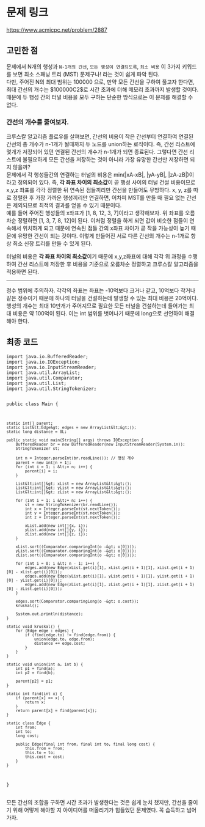 <h1>문제 링크</h1>
<p><a href="https://www.acmicpc.net/problem/2887">https://www.acmicpc.net/problem/2887</a></p>
<h2>고민한 점</h2>
<p>문제에서 N개의 행성과 <code>N-1개의 간선</code>, <code>모든 행성이 연결되도록</code>, <code>최소 비용</code> 이 3가지 키워드를 보면 최소 스패닝 트리 (MST) 문제구나! 라는 것이 쉽게 파악 된다.<br />다만, 주어진 N의 최대 범위는 100000 으로, 만약 모든 간선을 구하여 풀고자 한다면, 최대 간선의 개수는 $100000C2$로 시간 초과에 더해 메모리 초과까지 발생할 것이다. 때문에 두 행성 간의 터널 비용을 모두 구하는 단순한 방식으로는 이 문제를 해결할 수 없다.</p>
<h3>간선의 개수를 줄여보자.</h3>
<p>크루스칼 알고리즘 플로우를 살펴보면, 간선의 비용이 작은 간선부터 연결하여 연결된 간선의 총 개수가 n-1개가 될때까지 두 노드를 union하는 로직이다. 즉, 간선 리스트에 몇개가 저장되어 있던 연결된 간선의 개수가 n-1개가 되면 종료된다. 그렇다면 간선 리스트에 불필요하게 모든 간선을 저장하는 것이 아니라 가장 유망한 간선만 저장하면 되지 않을까?<br />문제에서 각 행성들간의 연결하는 터널의 비용은 min(|xA-xB|, |yA-yB|, |zA-zB|)이라고 정의되어 있다. 즉, <b>각 좌표 차이의 최소값</b>이 곧 행성 사이의 터널 건설 비용이므로 x,y,z 좌표를 각각 정렬한 뒤 연속된 점들끼리만 간선을 만들어도 무방하다. x, y, z를 따로 정렬한 후 가장 가까운 행성끼리만 연결하면, 어차피 MST를 만들 때 필요 없는 간선은 제외되므로 최적의 결과를 얻을 수 있기 때문이다.<br />예를 들어 주어진 행성들의 x좌표가 [1, 8, 12, 3, 7]이라고 생각해보자. 위 좌표를 오름차순 정렬하면 [1, 3, 7, 8, 12]이 된다. 이처럼 정렬을 하게 되면 값이 비슷한 점들이 연속해서 위치하게 되고 때문에 연속된 점들 간의 x좌표 차이가 곧 작을 가능성이 높기 때문에 유망한 간선이 되는 것이다. 이렇게 만들어진 서로 다른 간선의 개수는 n-1개로 항상 최소 신장 트리를 만들 수 있게 된다.</p>
<p>터널의 비용은 <b>각 좌표 차이의 최소값</b>이기 때문에 x,y,z좌표에 대해 각각 위 과정을 수행하여 간선 리스트에 저장한 후 비용을 기준으로 오름차순 정렬하고 크루스칼 알고리즘을 적용하면 된다.</p>
<hr contenteditable="false" />
<p>정수 범위에 주의하자. 각각의 좌표는 좌표는 -10억보다 크거나 같고, 10억보다 작거나 같은 정수이기 때문에 하나의 터널을 건설하는데 발생할 수 있는 최대 비용은 20억이다. 행성의 개수는 최대 10만개가 주어지므로 필요한 모든 터널을 건설하는데 들어가는 최대 비용은 약 100억이 된다. 이는 int 범위를 벗어나기 때문에 long으로 선언하여 해결해야 한다.</p>
<h2>최종 코드</h2>
<pre class="arduino"><code>import java.io.BufferedReader;
import java.io.IOException;
import java.io.InputStreamReader;
import java.util.ArrayList;
import java.util.Comparator;
import java.util.List;
import java.util.StringTokenizer;

public class Main {

    static int[] parent;
    static List&lt;Edge&gt; edges = new ArrayList&lt;&gt;();
    static long distance = 0L;

    public static void main(String[] args) throws IOException {
        BufferedReader br = new BufferedReader(new InputStreamReader(System.in));
        StringTokenizer st;

        int n = Integer.parseInt(br.readLine()); // 행성 개수
        parent = new int[n + 1];
        for (int i = 1; i &lt;= n; i++) {
            parent[i] = i;
        }

        List&lt;int[]&gt; xList = new ArrayList&lt;&gt;();
        List&lt;int[]&gt; yList = new ArrayList&lt;&gt;();
        List&lt;int[]&gt; zList = new ArrayList&lt;&gt;();

        for (int i = 1; i &lt;= n; i++) {
            st = new StringTokenizer(br.readLine());
            int x = Integer.parseInt(st.nextToken());
            int y = Integer.parseInt(st.nextToken());
            int z = Integer.parseInt(st.nextToken());

            xList.add(new int[]{x, i});
            yList.add(new int[]{y, i});
            zList.add(new int[]{z, i});
        }

        xList.sort((Comparator.comparingInt(o -&gt; o[0])));
        yList.sort((Comparator.comparingInt(o -&gt; o[0])));
        zList.sort((Comparator.comparingInt(o -&gt; o[0])));

        for (int i = 0; i &lt; n - 1; i++) {
            edges.add(new Edge(xList.get(i)[1], xList.get(i + 1)[1], xList.get(i + 1)[0] - xList.get(i)[0]));
            edges.add(new Edge(yList.get(i)[1], yList.get(i + 1)[1], yList.get(i + 1)[0] - yList.get(i)[0]));
            edges.add(new Edge(zList.get(i)[1], zList.get(i + 1)[1], zList.get(i + 1)[0] - zList.get(i)[0]));
        }

        edges.sort(Comparator.comparingLong(o -&gt; o.cost));
        kruskal();

        System.out.println(distance);
    }

    static void kruskal() {
        for (Edge edge : edges) {
            if (find(edge.to) != find(edge.from)) {
                union(edge.to, edge.from);
                distance += edge.cost;
            }
        }
    }

    static void union(int a, int b) {
        int p1 = find(a);
        int p2 = find(b);

        parent[p2] = p1;
    }

    static int find(int x) {
        if (parent[x] == x) {
            return x;
        }
        return parent[x] = find(parent[x]);
    }

    static class Edge {
        int from;
        int to;
        long cost;

        public Edge(final int from, final int to, final long cost) {
            this.from = from;
            this.to = to;
            this.cost = cost;
        }
    }
}</code></pre>
<p>모든 간선의 조합을 구하면 시간 초과가 발생한다는 것은 쉽게 눈치 챘지만, 간선을 줄이기 위해 어떻게 해야할 지 아이디어를 떠올리기가 힘들었던 문제였다. 꼭 습득하고 넘어가자.</p>
<p><img alt="" src="https://velog.velcdn.com/images/yeoni_/post/b1cfccf0-853c-4329-84e3-f9053ad53a84/image.png" /></p>